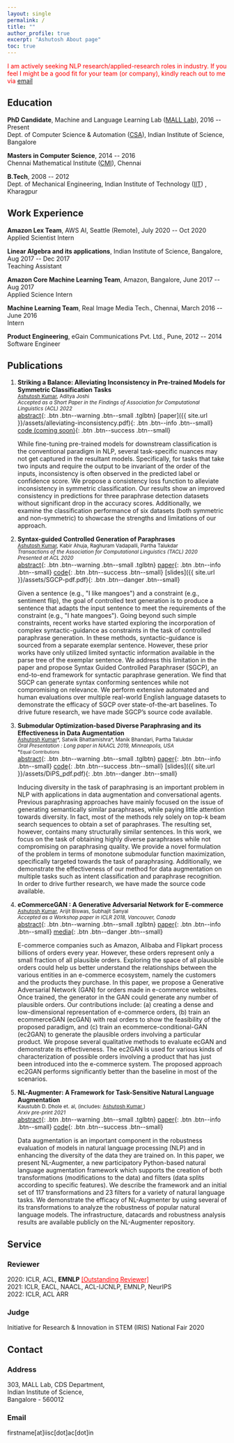 ```yaml
---
layout: single
permalink: /
title: ""
author_profile: true
excerpt: "Ashutosh About page"
toc: true
---
```


<span style="color:red;">I am actively seeking NLP research/applied-research roles in industry. If you feel I might be a good fit for your team (or company), kindly reach out to me via <span> [email](mailto:ashutoshk2401@gmail.com)


## Education

**PhD Candidate**, Machine and Language Learning Lab ([MALL Lab](http://malllabiisc.github.io/)), 2016 -- Present <br>
Dept. of Computer Science & Automation ([CSA](https://www.csa.iisc.ac.in/)), Indian Institute of Science, Bangalore

**Masters in Computer Science**, 2014 -- 2016 <br>
Chennai Mathematical Institute ([CMI](https://www.cmi.ac.in/)), Chennai

**B.Tech**, 2008 -- 2012 <br>
Dept. of Mechanical Engineering, Indian Institute of Technology ([IIT](http://www.iitkgp.ac.in)) , Kharagpur


## Work Experience

**Amazon Lex Team**, AWS AI, Seattle (Remote), July 2020 -- Oct 2020 <br>
Applied Scientist Intern


**Linear Algebra and its applications**, Indian Institute of Science, Bangalore, Aug 2017 -- Dec 2017 <br>
Teaching Assistant

**Amazon Core Machine Learning Team**, Amazon, Bangalore, June 2017 -- Aug 2017 <br>
Applied Science Intern

**Machine Learning Team**, Real Image Media Tech., Chennai, March 2016 -- June 2016 <br>
Intern

**Product Engineering**, eGain Communications Pvt. Ltd., Pune, 2012 -- 2014 <br>
Software Engineer

## Publications
1. **Striking a Balance: Alleviating Inconsistency in Pre-trained Models for Symmetric Classification Tasks**
    <br>
    <small>
    <u>Ashutosh Kumar</u>, Aditya Joshi <br>
    *Accepted as a Short Paper in the Findings of Association for Computational Linguistics (ACL) 2022* <br>
    </small>
    [abstract](#inconsistency){: .btn .btn--warning .btn--small .tglbtn}
    [paper]({{ site.url }}/assets/alleviating-inconsistency.pdf){: .btn .btn--info .btn--small}
    [code (coming soon)](https://github.com/ashutoshml/alleviating-inconsistency){: .btn .btn--success .btn--small}
    <div class="collapse-box notice" id="inconsistency">
        While fine-tuning pre-trained models for downstream classification is the conventional paradigm in NLP, several task-specific nuances may not get captured in the resultant models. Specifically, for tasks that take two inputs and require the output to be invariant of the order of the inputs, inconsistency is often observed in the predicted label or confidence score. We propose a consistency loss function to alleviate inconsistency in symmetric classification. Our results show an improved consistency in predictions for three paraphrase detection datasets without significant drop in the accuracy  scores. Additionally, we examine the classification performance of six datasets (both symmetric and non-symmetric) to showcase the strengths and  limitations of our approach.
    </div>
    

2. **Syntax-guided Controlled Generation of Paraphrases** 
    <br>
    <small>
    <u>Ashutosh Kumar</u>, Kabir Ahuja, Raghuram Vadapalli, Partha Talukdar <br>
    *Transactions of the Association for Computational Linguistics (TACL) 2020* <br>
    *Presented at ACL 2020* <br>
    </small>
    [abstract](#sgcpabstract){: .btn .btn--warning .btn--small .tglbtn}
    [paper](https://arxiv.org/pdf/2005.08417.pdf){: .btn .btn--info .btn--small}
    [code](https://github.com/malllabiisc/SGCP){: .btn .btn--success .btn--small}
    [slides]({{ site.url }}/assets/SGCP-pdf.pdf){: .btn .btn--danger .btn--small}
    <div class="collapse-box notice" id="sgcpabstract">
        Given a sentence (e.g., "I like mangoes") and a constraint (e.g., sentiment flip), the goal of controlled text generation is to produce a sentence that adapts the input sentence to meet the requirements of the constraint (e.g., "I hate mangoes"). Going beyond such simple constraints, recent works have started exploring the incorporation of complex syntactic-guidance as constraints in the task of controlled paraphrase generation. In these methods, syntactic-guidance is sourced from a separate exemplar sentence. However, these prior works have only utilized limited syntactic information available in the parse tree of the exemplar sentence. We address this limitation in the paper and propose Syntax Guided Controlled Paraphraser (SGCP), an end-to-end framework for syntactic paraphrase generation. We find that SGCP can generate syntax conforming sentences while not compromising on relevance. We perform extensive automated and human evaluations over multiple real-world English language datasets to demonstrate the efficacy of SGCP over state-of-the-art baselines. To drive future research, we have made SGCP’s source code available.
    </div>

3. **Submodular Optimization-based Diverse Paraphrasing and its Effectiveness in Data Augmentation** 
    <br>
    <small>
    <u>Ashutosh Kumar</u>&#42;, Satwik Bhattamishra&#42;, Manik Bhandari, Partha Talukdar <br>
    *Oral Presentation : Long paper in NAACL 2019, Minneapolis, USA* <br>
    &#42;<small>Equal Contributions</small><br>
    </small>
    [abstract](#dipsabstract){: .btn .btn--warning .btn--small .tglbtn}
    [paper](https://www.aclweb.org/anthology/N19-1363){: .btn .btn--info .btn--small}
    [code](https://github.com/malllabiisc/DiPS){: .btn .btn--success .btn--small}
    [slides]({{ site.url }}/assets/DiPS_pdf.pdf){: .btn .btn--danger .btn--small}
    <div class="collapse-box notice" id="dipsabstract">
    Inducing diversity in the task of paraphrasing is an important problem in NLP with applications in data augmentation and conversational agents. Previous paraphrasing approaches have mainly focused on the issue of generating semantically similar paraphrases, while paying little attention towards diversity.  In fact, most of the methods rely solely on top-k beam search sequences to obtain a set of paraphrases. The resulting set, however, contains many structurally similar sentences. In this work, we focus on the task of obtaining highly diverse paraphrases while not compromising on paraphrasing quality. We provide a novel formulation of the problem in terms of monotone submodular function maximization, specifically targeted towards the task of paraphrasing. Additionally, we demonstrate the effectiveness of our method for data augmentation on multiple tasks such as intent classification and paraphrase recognition. In order to drive further research, we have made the source code available.
    </div>

4. **eCommerceGAN : A Generative Adversarial Network for E-commerce** 
    <br>
    <small>
    <u>Ashutosh Kumar</u>, Arijit Biswas, Subhajit Sanyal <br>
    *Accepted as a Workshop paper in ICLR 2018, Vancouver, Canada*<br>
    </small>
    [abstract](#ecganabstract){: .btn .btn--warning .btn--small .tglbtn}
    [paper](https://arxiv.org/pdf/1801.03244.pdf){: .btn .btn--info .btn--small}
    [media](https://www.technologyreview.com/f/610016/dueling-ais-dream-up-new-online-shopping-patterns-for-amazon/){: .btn .btn--danger .btn--small}
    <div class="collapse-box notice" id="ecganabstract">
        E-commerce companies such as Amazon, Alibaba and Flipkart process billions of orders every year. However, these orders represent only a small fraction of all plausible orders. Exploring the space of all plausible orders could help us better understand the relationships between the various entities in an e-commerce ecosystem, namely the customers and the products they purchase. In this paper, we propose a Generative Adversarial Network (GAN) for orders made in e-commerce websites. Once trained, the generator in the GAN could generate any number of plausible orders. Our contributions include: (a) creating a dense and low-dimensional representation of e-commerce orders, (b) train an ecommerceGAN (ecGAN) with real orders to show the feasibility of the proposed paradigm, and (c) train an ecommerce-conditional-GAN (ec2GAN) to generate the plausible orders involving a particular product. We propose several qualitative methods to evaluate ecGAN and demonstrate its effectiveness. The ec2GAN is used for various kinds of characterization of possible orders involving a product that has just been introduced into the e-commerce system. The proposed approach ec2GAN performs significantly better than the baseline in most of the scenarios.
    </div>

5. **NL-Augmenter: A Framework for Task-Sensitive Natural Language Augmentation** 
    <br>
    <small>
    Kaustubh D. Dhole et. al, (includes: <u> Ashutosh Kumar </u>)<br>
    *Arxiv pre-print 2021*<br>
    </small>
    [abstract](#nlaugmenter){: .btn .btn--warning .btn--small .tglbtn}
    [paper](https://arxiv.org/abs/2112.02721){: .btn .btn--info .btn--small}
    [code](https://github.com/GEM-benchmark/NL-Augmenter){: .btn .btn--success .btn--small}
     <div class="collapse-box notice" id="nlaugmenter">
        Data augmentation is an important component in the robustness evaluation of models in natural language processing (NLP) and in enhancing the diversity of the data they are trained on. In this paper, we present NL-Augmenter, a new participatory Python-based natural language augmentation framework which supports the creation of both transformations (modifications to the data) and filters (data splits according to specific features). We describe the framework and an initial set of 117 transformations and 23 filters for a variety of natural language tasks. We demonstrate the efficacy of NL-Augmenter by using several of its transformations to analyze the robustness of popular natural language models. The infrastructure, datacards and robustness analysis results are available publicly on the NL-Augmenter repository.
    </div>

## Service

### Reviewer
<p>2020: ICLR, ACL, <strong>EMNLP</strong> <a href='https://www.aclweb.org/anthology/2020.emnlp-main.0.pdf' style="color:red;" target="_blank">[Outstanding Reviewer]</a>
<br>2021: ICLR, EACL, NAACL, ACL-IJCNLP, EMNLP, NeurIPS
<br>2022: ICLR, ACL ARR</p>

### Judge
<p>Initiative for Research & Innovation in STEM (IRIS) National Fair 2020</p>


## Contact

<h3>Address</h3>
<p>303, MALL Lab, CDS Department, <br>
Indian Institute of Science, <br>
Bangalore - 560012 <p>

<h3>Email</h3>
<p>firstname[at]iisc[dot]ac[dot]in</p>